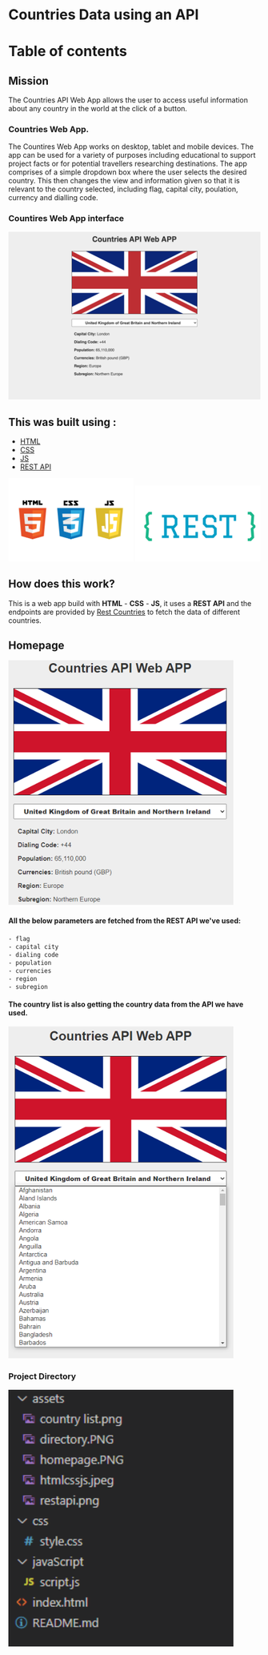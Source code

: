 # Countries Data using an API

# Table of contents

## Mission

The Countries API Web App allows the user to access useful information about any country in the world at the click of a button.

### Countries Web App. 

The Countires Web App works on desktop, tablet and mobile devices. The app can be used for a variety of purposes including educational to support project facts or for potential travellers researching destinations. The app comprises of a simple dropdown box where the user selects the desired country. This then changes the view and information given so that it is relevant to the country selected, including flag, capital city, poulation, currency and dialling code.

### Countires Web App interface

![Countries Web App Screenshot](assets/countries-web-app.png "Countries Web App Interface")

## This was built using :

- [HTML](https://en.wikipedia.org/wiki/HTML)
- [CSS](https://en.wikipedia.org/wiki/Cascading_Style_Sheets)
- [JS](https://en.wikipedia.org/wiki/JavaScript)
- [REST API](https://en.wikipedia.org/wiki/Representational_state_transfer)

<img src="assets/htmlcssjs.jpeg" width="250px">
<img src="assets/restapi.png" width="250px">

## How does this work?

This is a web app build with **HTML** - **CSS** - **JS**, it uses a **REST API** and the endpoints are provided by [Rest Countries](https://restcountries.eu/) to fetch the data of different countries.

## Homepage

<img src="assets/homepage.png" width="450px">

#### All the below parameters are fetched from the REST API we've used:

    - flag
    - capital city
    - dialing code
    - population
    - currencies
    - region
    - subregion

#### The country list is also getting the country data from the API we have used.

<img src="assets/country list.png" width="450px">

### Project Directory

<img src="assets/directory.png" width="450px">
